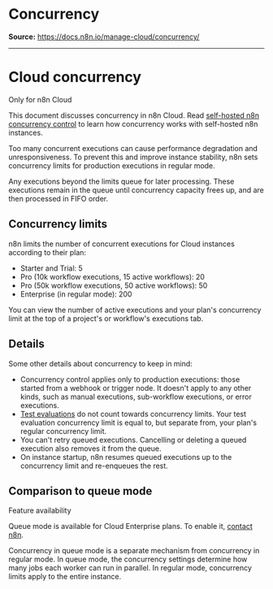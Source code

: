 # Concurrency

**Source:** https://docs.n8n.io/manage-cloud/concurrency/

---

# Cloud concurrency

Only for n8n Cloud

This document discusses concurrency in n8n Cloud. Read [self-hosted n8n concurrency control](../../hosting/scaling/concurrency-control/) to learn how concurrency works with self-hosted n8n instances.

Too many concurrent executions can cause performance degradation and unresponsiveness. To prevent this and improve instance stability, n8n sets concurrency limits for production executions in regular mode.

Any executions beyond the limits queue for later processing. These executions remain in the queue until concurrency capacity frees up, and are then processed in FIFO order.

## Concurrency limits

n8n limits the number of concurrent executions for Cloud instances according to their plan:

- Starter and Trial: 5
- Pro (10k workflow executions, 15 active workflows): 20
- Pro (50k workflow executions, 50 active workflows): 50
- Enterprise (in regular mode): 200

You can view the number of active executions and your plan's concurrency limit at the top of a project's or workflow's executions tab.

## Details

Some other details about concurrency to keep in mind:

- Concurrency control applies only to production executions: those started from a webhook or trigger node. It doesn't apply to any other kinds, such as manual executions, sub-workflow executions, or error executions.
- [Test evaluations](../../glossary/#evaluation-n8n) do not count towards concurrency limits. Your test evaluation concurrency limit is equal to, but separate from, your plan's regular concurrency limit.
- You can't retry queued executions. Cancelling or deleting a queued execution also removes it from the queue.
- On instance startup, n8n resumes queued executions up to the concurrency limit and re-enqueues the rest.

## Comparison to queue mode

Feature availability

Queue mode is available for Cloud Enterprise plans. To enable it, [contact n8n](https://n8n-community.typeform.com/to/y9X2YuGa).

Concurrency in queue mode is a separate mechanism from concurrency in regular mode. In queue mode, the concurrency settings determine how many jobs each worker can run in parallel. In regular mode, concurrency limits apply to the entire instance.
